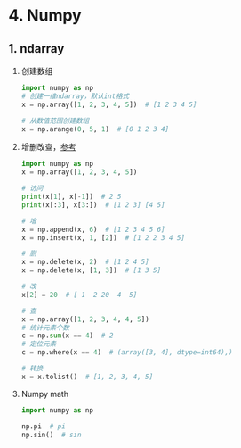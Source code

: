 # 4. Numpy

## 1. ndarray

1. 创建数组

    ```python
    import numpy as np
    # 创建一维ndarray，默认int格式
    x = np.array([1, 2, 3, 4, 5])  # [1 2 3 4 5]

    # 从数值范围创建数组
    x = np.arange(0, 5, 1)  # [0 1 2 3 4]
    ```

2. 增删改查，[参考](https://blog.csdn.net/Tyro_java/article/details/81052638)

    ```python
    import numpy as np
    x = np.array([1, 2, 3, 4, 5])

    # 访问
    print(x[1], x[-1])  # 2 5
    print(x[:3], x[3:])  # [1 2 3] [4 5]

    # 增
    x = np.append(x, 6)  # [1 2 3 4 5 6]
    x = np.insert(x, 1, [2])  # [1 2 2 3 4 5]

    # 删
    x = np.delete(x, 2)  # [1 2 4 5]
    x = np.delete(x, [1, 3])  # [1 3 5]

    # 改
    x[2] = 20  # [ 1  2 20  4  5]

    # 查
    x = np.array([1, 2, 3, 4, 4, 5])
    # 统计元素个数
    c = np.sum(x == 4)  # 2
    # 定位元素
    c = np.where(x == 4)  # (array([3, 4], dtype=int64),)

    # 转换
    x = x.tolist()  # [1, 2, 3, 4, 5]

    ```

3. Numpy math

    ```python
    import numpy as np

    np.pi  # pi
    np.sin()  # sin
    ```
